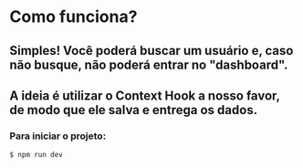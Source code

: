 # Como funciona?


## Simples! Você poderá buscar um usuário e, caso não busque, não poderá entrar no "dashboard".
## A ideia é utilizar o Context Hook a nosso favor, de modo que ele salva e entrega os dados.

### Para iniciar o projeto:

```
$ npm run dev
```
